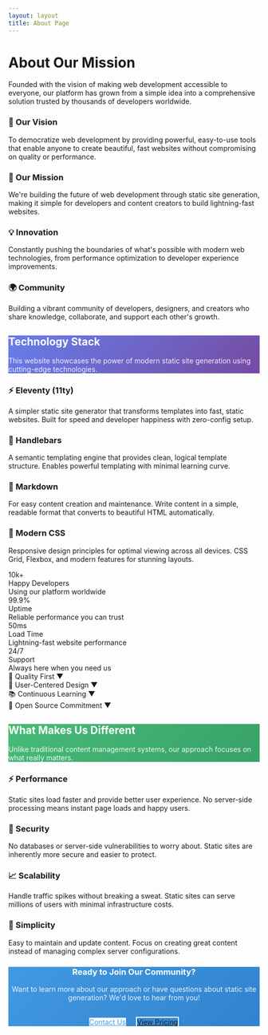 ```yaml
---
layout: layout
title: About Page
---
```


<div class="hero">
  <h1>About Our Mission</h1>
  <p>Founded with the vision of making web development accessible to everyone, our platform has grown from a simple idea into a comprehensive solution trusted by thousands of developers worldwide.</p>
</div>

<div class="card-grid">
  <div class="card">
    <h3>🎯 Our Vision</h3>
    <p>To democratize web development by providing powerful, easy-to-use tools that enable anyone to create beautiful, fast websites without compromising on quality or performance.</p>
  </div>
  
  <div class="card">
    <h3>🚀 Our Mission</h3>
    <p>We're building the future of web development through static site generation, making it simple for developers and content creators to build lightning-fast websites.</p>
  </div>
  
  <div class="card">
    <h3>💡 Innovation</h3>
    <p>Constantly pushing the boundaries of what's possible with modern web technologies, from performance optimization to developer experience improvements.</p>
  </div>
  
  <div class="card">
    <h3>🌍 Community</h3>
    <p>Building a vibrant community of developers, designers, and creators who share knowledge, collaborate, and support each other's growth.</p>
  </div>
</div>

<div class="hero" style="background: linear-gradient(135deg, #667eea 0%, #764ba2 100%);">
  <h2 style="color: white;">Technology Stack</h2>
  <p style="color: rgba(255, 255, 255, 0.9);">This website showcases the power of modern static site generation using cutting-edge technologies.</p>
</div>

<div class="card-grid">
  <div class="card">
    <h3>⚡ Eleventy (11ty)</h3>
    <p>A simpler static site generator that transforms templates into fast, static websites. Built for speed and developer happiness with zero-config setup.</p>
  </div>
  
  <div class="card">
    <h3>🔧 Handlebars</h3>
    <p>A semantic templating engine that provides clean, logical template structure. Enables powerful templating with minimal learning curve.</p>
  </div>
  
  <div class="card">
    <h3>📝 Markdown</h3>
    <p>For easy content creation and maintenance. Write content in a simple, readable format that converts to beautiful HTML automatically.</p>
  </div>
  
  <div class="card">
    <h3>🎨 Modern CSS</h3>
    <p>Responsive design principles for optimal viewing across all devices. CSS Grid, Flexbox, and modern features for stunning layouts.</p>
  </div>
</div>

<div class="stats-grid">
  <div class="stat-item">
    <div class="stat-number">10k+</div>
    <div class="stat-label">Happy Developers</div>
    <div class="stat-description">Using our platform worldwide</div>
  </div>
  <div class="stat-item">
    <div class="stat-number">99.9%</div>
    <div class="stat-label">Uptime</div>
    <div class="stat-description">Reliable performance you can trust</div>
  </div>
  <div class="stat-item">
    <div class="stat-number">50ms</div>
    <div class="stat-label">Load Time</div>
    <div class="stat-description">Lightning-fast website performance</div>
  </div>
  <div class="stat-item">
    <div class="stat-number">24/7</div>
    <div class="stat-label">Support</div>
    <div class="stat-description">Always here when you need us</div>
  </div>
</div>

<div class="accordion">
  <div class="accordion-item">
    <div class="accordion-header">
      <span>💎 Quality First</span>
      <span class="accordion-icon">▼</span>
    </div>
    <div class="accordion-content" style="display: none;">
      <p>We never compromise on the quality of our work. Every line of code, every design decision, and every feature is crafted with meticulous attention to detail. Our commitment to excellence ensures that you get the best possible product.</p>
    </div>
  </div>
  
  <div class="accordion-item">
    <div class="accordion-header">
      <span>👥 User-Centered Design</span>
      <span class="accordion-icon">▼</span>
    </div>
    <div class="accordion-content" style="display: none;">
      <p>Every decision is made with the end user in mind. We conduct extensive user research, gather feedback continuously, and iterate based on real user needs. Your success is our success.</p>
    </div>
  </div>
  
  <div class="accordion-item">
    <div class="accordion-header">
      <span>📚 Continuous Learning</span>
      <span class="accordion-icon">▼</span>
    </div>
    <div class="accordion-content" style="display: none;">
      <p>We stay up-to-date with the latest web technologies, frameworks, and best practices. Our team regularly attends conferences, contributes to open source, and shares knowledge with the community.</p>
    </div>
  </div>
  
  <div class="accordion-item">
    <div class="accordion-header">
      <span>🌟 Open Source Commitment</span>
      <span class="accordion-icon">▼</span>
    </div>
    <div class="accordion-content" style="display: none;">
      <p>We believe in giving back to the developer community. Many of our tools are open source, and we actively contribute to projects that make the web better for everyone.</p>
    </div>
  </div>
</div>

<div class="hero" style="background: linear-gradient(135deg, #48bb78 0%, #38a169 100%);">
  <h2 style="color: white;">What Makes Us Different</h2>
  <p style="color: rgba(255, 255, 255, 0.9);">Unlike traditional content management systems, our approach focuses on what really matters.</p>
</div>

<div class="card-grid">
  <div class="card">
    <h3>⚡ Performance</h3>
    <p>Static sites load faster and provide better user experience. No server-side processing means instant page loads and happy users.</p>
  </div>
  
  <div class="card">
    <h3>🔐 Security</h3>
    <p>No databases or server-side vulnerabilities to worry about. Static sites are inherently more secure and easier to protect.</p>
  </div>
  
  <div class="card">
    <h3>📈 Scalability</h3>
    <p>Handle traffic spikes without breaking a sweat. Static sites can serve millions of users with minimal infrastructure costs.</p>
  </div>
  
  <div class="card">
    <h3>🎯 Simplicity</h3>
    <p>Easy to maintain and update content. Focus on creating great content instead of managing complex server configurations.</p>
  </div>
</div>

<div class="card" style="text-align: center; background: linear-gradient(135deg, #4299e1 0%, #3182ce 100%); color: white;">
  <h3 style="color: white;">Ready to Join Our Community?</h3>
  <p style="color: rgba(255, 255, 255, 0.9);">Want to learn more about our approach or have questions about static site generation? We'd love to hear from you!</p>
  <div style="margin-top: 2rem;">
    <a href="/contact/" class="cta-button" style="background: white; color: #4299e1; margin-right: 1rem;">Contact Us</a>
    <a href="/pricing/" class="cta-button" style="background: transparent; border: 2px solid white;">View Pricing</a>
  </div>
</div>
